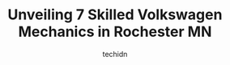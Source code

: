 ---
layout: ampstory
image: https://images.unsplash.com/photo-1639928845361-30872daf785b?ixlib=rb-4.0.3&ixid=MnwxMjA3fDB8MHxwaG90by1wYWdlfHx8fGVufDB8fHx8&auto=format&fit=crop&w=640&h=853&q=80
author: techidn
featured: false
description: Looking for reliable and skilled Volkswagen Mechanic in Rochester MN, USA? Your search ends here with the 7 best Volkswagen Mechanic in town. With their expertise and commitment to deliverin
title: Unveiling 7 Skilled Volkswagen Mechanics in Rochester MN
cover:
   title: Unveiling 7 Skilled Volkswagen Mechanics in Rochester MN
   subtitle: Rickpate
   background: https://images.unsplash.com/photo-1639928845361-30872daf785b?ixlib=rb-4.0.3&ixid=MnwxMjA3fDB8MHxwaG90by1wYWdlfHx8fGVufDB8fHx8&auto=format&fit=crop&w=640&h=853&q=80

pages: 
 - layout: thirds
   top: <h1>#1 Babcock Auto Care</h1>
   bottom: "<p>My husband and I have been utilizing Babcock Autos services since 2020 when we purchased a Toyota Highlander Hybrid since our previous mechanic didnt work on hybrid mod</p>"
   background: https://www.knot35.com/toplist/wp-content/uploads/2023/06/best-volkswagen-mechanic-1-in-rochester-mn-1685841407.jpeg
   backgroundblur: true
 - layout: thirds
   top: <h1>#2 Automotive Procare</h1>
   bottom: "<p>457 16th Ave NW, Rochester, MN 55901, United States</p>"
   background: https://www.knot35.com/toplist/wp-content/uploads/2023/06/best-volkswagen-mechanic-2-in-rochester-mn-1685841407.png
   cta:
      link: https://www.knot35.com/toplist/unveiling-7-skilled-volkswagen-mechanics-in-rochester-mn/
      text: Unveiling 7 Skilled Volkswagen Mechanics in Rochester MN
 - layout: thirds
   top: <h1>#3 Complete Auto Repair</h1>
   bottom: "<p>4125 22nd Ave NW, Rochester, MN 55901, United States</p>"
   background: https://www.knot35.com/toplist/wp-content/uploads/2023/06/best-volkswagen-mechanic-3-in-rochester-mn-1685841408.jpeg
   cta:
      link: https://www.knot35.com/toplist/unveiling-7-skilled-volkswagen-mechanics-in-rochester-mn/
      text: Unveiling 7 Skilled Volkswagen Mechanics in Rochester MN
 - layout: thirds
   top: <h1>#4 Rochester Auto Care</h1>
   bottom: "<p>322 37th St NE, Rochester, MN 55906, United States</p>"
   background: https://images.unsplash.com/photo-1613843873231-1447db182f97?ixlib=rb-4.0.3&ixid=MnwxMjA3fDB8MHxwaG90by1wYWdlfHx8fGVufDB8fHx8&auto=format&fit=crop&w=640&h=853&q=80
   cta:
      link: https://www.knot35.com/toplist/unveiling-7-skilled-volkswagen-mechanics-in-rochester-mn/
      text: Unveiling 7 Skilled Volkswagen Mechanics in Rochester MN
 - layout: thirds
   top: <h1>#5 Broadway Car Care Inc</h1>
   bottom: "<p>515 N Broadway Ave, Rochester, MN 55906, United States</p>"
   background: https://images.unsplash.com/photo-1524169358666-79f22534bc6e?ixlib=rb-4.0.3&ixid=MnwxMjA3fDB8MHxwaG90by1wYWdlfHx8fGVufDB8fHx8&auto=format&fit=crop&w=640&h=853&q=80
   cta:
      link: https://www.knot35.com/toplist/unveiling-7-skilled-volkswagen-mechanics-in-rochester-mn/
      text: Unveiling 7 Skilled Volkswagen Mechanics in Rochester MN
 - layout: thirds
   top: <h1>#6 Rochester Volkswagen</h1>
   bottom: "<p>2828 US-52, Rochester, MN 55901, United States</p>"
   background: https://images.unsplash.com/photo-1462556791646-c201b8241a94?ixlib=rb-4.0.3&ixid=MnwxMjA3fDB8MHxwaG90by1wYWdlfHx8fGVufDB8fHx8&auto=format&fit=crop&w=640&h=853&q=80
   cta:
      link: https://www.knot35.com/toplist/unveiling-7-skilled-volkswagen-mechanics-in-rochester-mn/
      text: Unveiling 7 Skilled Volkswagen Mechanics in Rochester MN
 - layout: thirds
   top: <h1>#7 Automotive MD</h1>
   bottom: "<p>1829 3rd Ave SE, Rochester, MN 55904, United States</p>"
   background: https://images.unsplash.com/photo-1510906594845-bc082582c8cc?ixlib=rb-4.0.3&ixid=MnwxMjA3fDB8MHxwaG90by1wYWdlfHx8fGVufDB8fHx8&auto=format&fit=crop&w=640&h=853&q=80
   cta:
      link: https://www.knot35.com/toplist/unveiling-7-skilled-volkswagen-mechanics-in-rochester-mn/
      text: Unveiling 7 Skilled Volkswagen Mechanics in Rochester MN
 - layout: thirds
   middle: Continue reading...
   background: https://images.unsplash.com/photo-1615749413727-825b59a857b5?ixlib=rb-4.0.3&ixid=MnwxMjA3fDB8MHxwaG90by1wYWdlfHx8fGVufDB8fHx8&auto=format&fit=crop&w=640&h=853&q=80
   cta:
      link: https://www.knot35.com/toplist/unveiling-7-skilled-volkswagen-mechanics-in-rochester-mn/
      text: Unveiling 7 Skilled Volkswagen Mechanics in Rochester MN
      
---